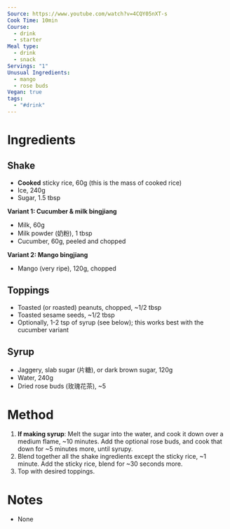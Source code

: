```yaml
---
Source: https://www.youtube.com/watch?v=4CQY05nXT-s
Cook Time: 10min
Course:
  - drink
  - starter
Meal type:
  - drink
  - snack
Servings: "1"
Unusual Ingredients:
  - mango
  - rose buds
Vegan: true
tags:
  - "#drink"
---
```

# Ingredients

## Shake

* **Cooked** sticky rice, 60g (this is the mass of cooked rice)
* Ice, 240g
* Sugar, 1.5 tbsp

**Variant 1: Cucumber & milk bingjiang**
* Milk, 60g
* Milk powder (奶粉), 1 tbsp
* Cucumber, 60g, peeled and chopped

**Variant 2: Mango bingjiang**
* Mango (very ripe), 120g, chopped

## Toppings

* Toasted (or roasted) peanuts, chopped, ~1/2 tbsp
* Toasted sesame seeds, ~1/2 tbsp
* Optionally, 1-2 tsp of syrup (see below); this works best with the cucumber variant

## Syrup

* Jaggery, slab sugar (片糖), or dark brown sugar, 120g
* Water, 240g
* Dried rose buds (玫瑰花茶), ~5

# Method

1. **If making syrup**: Melt the sugar into the water, and cook it down over a medium flame, ~10 minutes. Add the optional rose buds, and cook that down for ~5 minutes more, until syrupy.
3. Blend together all the shake ingredients except the sticky rice, ~1 minute. Add the sticky rice, blend for ~30 seconds more.
4. Top with desired toppings.

# Notes

- None
